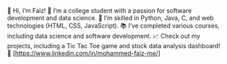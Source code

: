 👋 Hi, I’m Faiz!
🔭 I’m a college student with a passion for software development and data science.
🌱 I’m skilled in Python, Java, C, and web technologies (HTML, CSS, JavaScript).
📚 I’ve completed various courses, including data science and software development.
📈 Check out my projects, including a Tic Tac Toe game and stock data analysis dashboard!
🔗 [https://www.linkedin.com/in/mohammed-faiz-me/]
